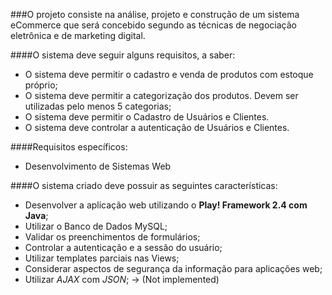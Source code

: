 ###O projeto consiste na análise, projeto e construção de um sistema eCommerce que será concebido segundo as técnicas de negociação eletrônica e de marketing digital. 

####O sistema deve seguir alguns requisitos, a saber:

- O sistema deve permitir o cadastro e venda de produtos com estoque próprio;
- O sistema deve permitir a categorização dos produtos. Devem ser utilizadas pelo menos 5    categorias;
- O sistema deve permitir o Cadastro de Usuários e Clientes.
- O sistema deve controlar a autenticação de Usuários e Clientes.

####Requisitos específicos: 
- Desenvolvimento de Sistemas Web

####O sistema criado deve possuir as seguintes características:
- Desenvolver a aplicação web utilizando o **Play! Framework 2.4 com Java**;
- Utilizar o Banco de Dados MySQL;
- Validar os preenchimentos de formulários;
- Controlar a autenticação e a sessão do usuário;
- Utilizar templates parciais nas Views;
- Considerar aspectos de segurança da informação para aplicações web;
- Utilizar *AJAX* com *JSON*; -> (Not implemented)
